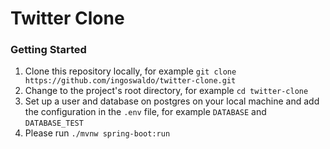 # Twitter Clone

### Getting Started

1. Clone this repository locally, for example `git clone https://github.com/ingoswaldo/twitter-clone.git`
2. Change to the project's root directory, for example `cd twitter-clone`
3. Set up a user and database on postgres on your local machine and add the configuration in the `.env` file,
   for example `DATABASE` and `DATABASE_TEST`
4. Please run `./mvnw spring-boot:run`
